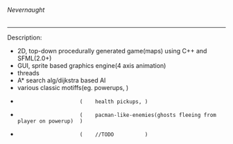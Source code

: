 ###### Nevernaught
--------------
Description:
- 2D, top-down procedurally generated game(maps) using C++ and SFML(2.0+)
- GUI, sprite based graphics engine(4 axis animation)
- threads
- A* search alg/dijkstra based AI
- various classic motiffs(eg. powerups,       )
-                         (    health pickups, )
-                         (    pacman-like-enemies(ghosts fleeing from player on powerup)  )
-                         (    //TODO          )
